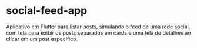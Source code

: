 # social-feed-app
Aplicativo em Flutter para listar posts, simulando o feed de uma rede social, com tela para exibir os posts separados em cards e uma tela de detalhes ao clicar em um post específico.
